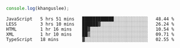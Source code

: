 ```js
console.log(khanguslee);
```

<!--START_SECTION:waka-->
```text
JavaScript   5 hrs 51 mins   ████████████░░░░░░░░░░░░░   48.44 % 
LESS         3 hrs 10 mins   ██████▓░░░░░░░░░░░░░░░░░░   26.24 % 
HTML         1 hr 16 mins    ██▓░░░░░░░░░░░░░░░░░░░░░░   10.54 % 
XML          1 hr 10 mins    ██▒░░░░░░░░░░░░░░░░░░░░░░   09.71 % 
TypeScript   18 mins         ▓░░░░░░░░░░░░░░░░░░░░░░░░   02.55 % 
```
<!--END_SECTION:waka-->

<!--
**khanguslee/khanguslee** is a ✨ _special_ ✨ repository because its `README.md` (this file) appears on your GitHub profile.

Here are some ideas to get you started:

- 🔭 I’m currently working on ...
- 🌱 I’m currently learning ...
- 👯 I’m looking to collaborate on ...
- 🤔 I’m looking for help with ...
- 💬 Ask me about ...
- 📫 How to reach me: ...
- 😄 Pronouns: ...
- ⚡ Fun fact: ...
-->
